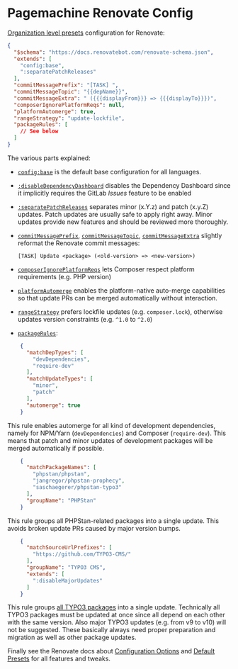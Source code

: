 # Pagemachine Renovate Config

[Organization level presets](https://docs.renovatebot.com/config-presets/#organization-level-presets) configuration for Renovate:

```json
{
  "$schema": "https://docs.renovatebot.com/renovate-schema.json",
  "extends": [
    "config:base",
    ":separatePatchReleases"
  ],
  "commitMessagePrefix": "[TASK] ",
  "commitMessageTopic": "{{depName}}",
  "commitMessageExtra": " ({{{displayFrom}}} => {{{displayTo}}})",
  "composerIgnorePlatformReqs": null,
  "platformAutomerge": true,
  "rangeStrategy": "update-lockfile",
  "packageRules": [
    // See below
  ]
}
```

The various parts explained:

- [`config:base`](https://docs.renovatebot.com/presets-config/#configbase) is the default base configuration for all languages.
- [`:disableDependencyDashboard`](https://docs.renovatebot.com/presets-default/#disabledependencydashboard) disables the Dependency Dashboard since it implicitly requires the GitLab _Issues_ feature to be enabled
- [`:separatePatchReleases`](https://docs.renovatebot.com/presets-default/#separatepatchreleases) separates minor (x.Y.z) and patch (x.y.Z) updates. Patch updates are usually safe to apply right away. Minor updates provide new features and should be reviewed more thoroughly.
- [`commitMessagePrefix`](https://docs.renovatebot.com/configuration-options/#commitmessageprefix), [`commitMessageTopic`](https://docs.renovatebot.com/configuration-options/#commitmessagetopic), [`commitMessageExtra`](https://docs.renovatebot.com/configuration-options/#commitmessageextra) slightly reformat the Renovate commit messages:

      [TASK] Update <package> (<old-version> => <new-version>)

- [`composerIgnorePlatformReqs`](https://docs.renovatebot.com/configuration-options/#composerignoreplatformreqs) lets Composer respect platform requirements (e.g. PHP version)
- [`platformAutomerge`](https://docs.renovatebot.com/configuration-options/#platformautomerge) enables the platform-native auto-merge capabilities so that update PRs can be merged automatically without interaction.
- [`rangeStrategy`](https://docs.renovatebot.com/configuration-options/#rangestrategy) prefers lockfile updates (e.g. `composer.lock`), otherwise updates version constraints (e.g. `^1.0` to `^2.0`)
- [`packageRules`](https://docs.renovatebot.com/configuration-options/#packagerules):

```json
    {
      "matchDepTypes": [
        "devDependencies",
        "require-dev"
      ],
      "matchUpdateTypes": [
        "minor",
        "patch"
      ],
      "automerge": true
    }
```

This rule enables automerge for all kind of development dependencies, namely for NPM/Yarn (`devDependencies`) and Composer (`require-dev`). This means that patch and minor updates of development packages will be merged automatically if possible.

```json
    {
      "matchPackageNames": [
        "phpstan/phpstan",
        "jangregor/phpstan-prophecy",
        "saschaegerer/phpstan-typo3"
      ],
      "groupName": "PHPStan"
    }
```

This rule groups all PHPStan-related packages into a single update. This avoids broken update PRs caused by major version bumps.

```json
    {
      "matchSourceUrlPrefixes": [
        "https://github.com/TYPO3-CMS/"
      ],
      "groupName": "TYPO3 CMS",
      "extends": [
        ":disableMajorUpdates"
      ]
    }
```

This rule groups [all TYPO3 packages](https://github.com/orgs/TYPO3-CMS/repositories) into a single update. Technically all TYPO3 packages must be updated at once since all depend on each other with the same version. Also major TYPO3 updates (e.g. from v9 to v10) will not be suggested. These basically always need proper preparation and migration as well as other package updates.

Finally see the Renovate docs about [Configuration Options](https://docs.renovatebot.com/configuration-options/) and [Default Presets](https://docs.renovatebot.com/presets-default/) for all features and tweaks.
